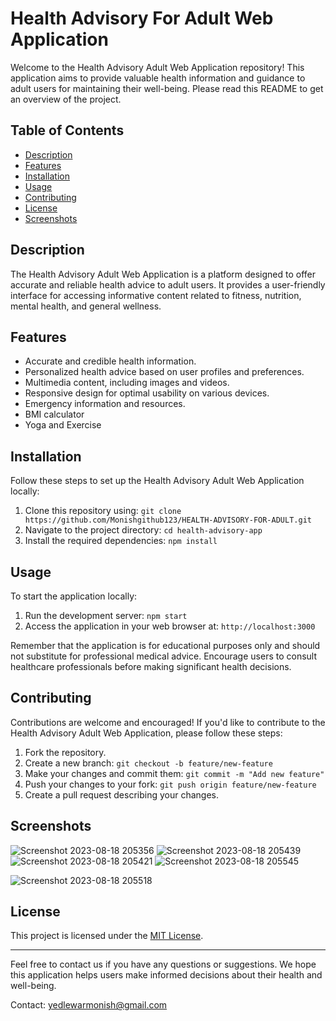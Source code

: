 # Health Advisory For Adult Web Application

Welcome to the Health Advisory Adult Web Application repository! This application aims to provide valuable health information and guidance to adult users for maintaining their well-being. Please read this README to get an overview of the project.

## Table of Contents

- [Description](#description)
- [Features](#features)
- [Installation](#installation)
- [Usage](#usage)
- [Contributing](#contributing)
- [License](#license)
- [Screenshots](#screenshots)

## Description

The Health Advisory Adult Web Application is a platform designed to offer accurate and reliable health advice to adult users. It provides a user-friendly interface for accessing informative content related to fitness, nutrition, mental health, and general wellness.

## Features

- Accurate and credible health information.
- Personalized health advice based on user profiles and preferences.
- Multimedia content, including images and videos.
- Responsive design for optimal usability on various devices.
- Emergency information and resources.
- BMI calculator
- Yoga and Exercise

## Installation

Follow these steps to set up the Health Advisory Adult Web Application locally:

1. Clone this repository using: `git clone https://github.com/Monishgithub123/HEALTH-ADVISORY-FOR-ADULT.git`
2. Navigate to the project directory: `cd health-advisory-app`
3. Install the required dependencies: `npm install`

## Usage

To start the application locally:

1. Run the development server: `npm start`
2. Access the application in your web browser at: `http://localhost:3000`

Remember that the application is for educational purposes only and should not substitute for professional medical advice. Encourage users to consult healthcare professionals before making significant health decisions.

## Contributing

Contributions are welcome and encouraged! If you'd like to contribute to the Health Advisory Adult Web Application, please follow these steps:

1. Fork the repository.
2. Create a new branch: `git checkout -b feature/new-feature`
3. Make your changes and commit them: `git commit -m "Add new feature"`
4. Push your changes to your fork: `git push origin feature/new-feature`
5. Create a pull request describing your changes.

## Screenshots

![Screenshot 2023-08-18 205356](https://github.com/Monishgithub123/HEALTH-ADVISORY-FOR-ADULT/assets/136221563/dd97e493-d0dc-411e-a963-565aaff34dfc)
![Screenshot 2023-08-18 205439](https://github.com/Monishgithub123/HEALTH-ADVISORY-FOR-ADULT/assets/136221563/8ce90559-5ffd-4070-a00f-a37a3f58a1da)
![Screenshot 2023-08-18 205421](https://github.com/Monishgithub123/HEALTH-ADVISORY-FOR-ADULT/assets/136221563/11dd5214-b940-4007-89b2-2b41c03217fb)
![Screenshot 2023-08-18 205545](https://github.com/Monishgithub123/HEALTH-ADVISORY-FOR-ADULT/assets/136221563/742b2d4b-445f-445c-a3c7-6a2c3176e552)

![Screenshot 2023-08-18 205518](https://github.com/Monishgithub123/HEALTH-ADVISORY-FOR-ADULT/assets/136221563/3ca84c0f-feea-4c9f-b0f2-4cfff6181a01)

## License

This project is licensed under the [MIT License](LICENSE).

---

Feel free to contact us if you have any questions or suggestions. We hope this application helps users make informed decisions about their health and well-being.

Contact: yedlewarmonish@gmail.com
